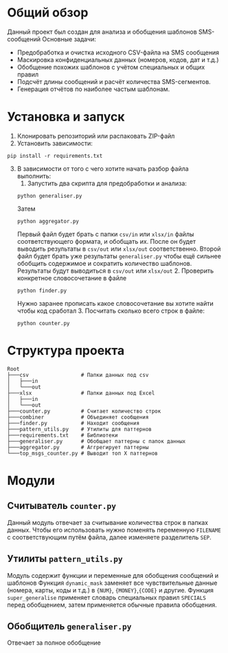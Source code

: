 # Общий обзор
Данный проект был создан для анализа и обобщения шаблонов SMS-сообщений Основные задачи:
- Предобработка и очистка исходного CSV-файла на SMS сообщения
- Маскировка конфиденциальных данных (номеров, кодов, дат и т.д.)
- Обобщение похожих шаблонов с учётом специальных и общих правил
- Подсчёт длины сообщений и расчёт количества SMS-сегментов.
- Генерация отчётов по наиболее частым шаблонам.

# Установка и запуск
1. Клонировать репозиторий или распаковать ZIP-файл
2. Установить зависимости:
```
pip install -r requirements.txt
```
3. В зависимости от того с чего хотите начать разбор файла выполнить:
   1. Запустить два скрипта для предобработки и анализа:
   ```
   python generaliser.py
   ```
   Затем
    ```
   python aggregator.py
   ```
   Первый файл будет брать с папки `csv/in` или `xlsx/in` файлы соответствующего формата, и обобщать их. После он будет выводить результаты в `csv/out` или `xlsx/out` соответственно.
   Второй файл будет брать уже результаты `generaliser.py` чтобы ещё сильнее обобщить содержимое и сократить количество шаблонов. Результаты будут выводиться в `csv/out` или `xlsx/out`
   2. Проверить конкретное словосочетание в файле
   ```
   python finder.py
   ```
   Нужно заранее прописать какое словосочетание вы хотите найти чтобы код сработал
   3. Посчитать сколько всего строк в файле:
   ```
   python counter.py
   ```
   
# Структура проекта
```
Root
├───csv                 # Папки данных под csv
│   ├───in
│   └───out
├───xlsx                # Папки данных под Excel
│   ├───in
│   └───out
├───counter.py          # Считает количество строк
├───combiner            # Объединяет сообщения
├───finder.py           # Находит сообщения
├───pattern_utils.py    # Утилиты для паттернов
├───requirements.txt    # Библиотеки
├───generaliser.py      # Обобщает паттерны с папок данных 
├───aggregator.py       # Аггрегирует паттерны
└───top_msgs_counter.py # Выводит топ Х паттернов
```
# Модули
## Считыватель `counter.py`
Данный модуль отвечает за считывание количества строк в папках данных. 
Чтобы его использовать нужно поменять переменную `FILENAME` с соответствующим путём файла, далее изменяете разделитель `SEP`.
## Утилиты `pattern_utils.py`
Модуль содержит функции и переменные для обобщения сообщений и шаблонов
Функция `dynamic_mask` заменяет все чувствительные данные (номера, карты, коды и т.д.) в `{NUM}`, `{MONEY}`,`{CODE}` и другие.
Функция `super_generalise` применяет словарь специальных правил `SPECIALS` перед обобщением, затем применяется обычные правила обобщения.
## Обобщитель `generaliser.py`
Отвечает за полное обобщение 
